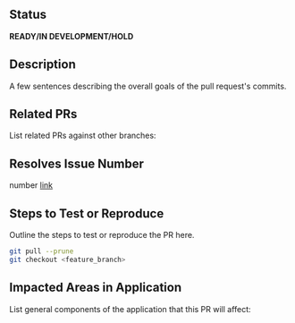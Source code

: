 ## Status
**READY/IN DEVELOPMENT/HOLD**

## Description
A few sentences describing the overall goals of the pull request's commits.

## Related PRs
List related PRs against other branches:

## Resolves Issue Number
number [link]()

## Steps to Test or Reproduce
Outline the steps to test or reproduce the PR here.

```sh
git pull --prune
git checkout <feature_branch>
```

## Impacted Areas in Application
List general components of the application that this PR will affect:
